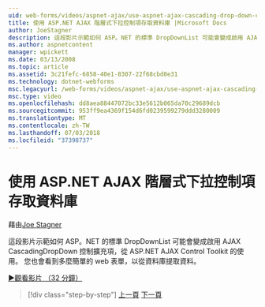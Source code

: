```yaml
---
uid: web-forms/videos/aspnet-ajax/use-aspnet-ajax-cascading-drop-down-control-to-access-a-database
title: 使用 ASP.NET AJAX 階層式下拉控制項存取資料庫 |Microsoft Docs
author: JoeStagner
description: 這段影片示範如何 ASP。NET 的標準 DropDownList 可能會變成啟用 AJAX 使用 CascadingDropDown 控制擴充項，從 ASP.NET AJAX 控制...
ms.author: aspnetcontent
manager: wpickett
ms.date: 03/13/2008
ms.topic: article
ms.assetid: 3c21fefc-6858-40e1-8307-22f68cbd0e31
ms.technology: dotnet-webforms
msc.legacyurl: /web-forms/videos/aspnet-ajax/use-aspnet-ajax-cascading-drop-down-control-to-access-a-database
msc.type: video
ms.openlocfilehash: dd8aea88447072bc33e5612b065da70c29689dcb
ms.sourcegitcommit: 953ff9ea4369f154d6fd0239599279ddd3280009
ms.translationtype: MT
ms.contentlocale: zh-TW
ms.lasthandoff: 07/03/2018
ms.locfileid: "37398737"
---
```

<a name="use-aspnet-ajax-cascading-drop-down-control-to-access-a-database"></a>使用 ASP.NET AJAX 階層式下拉控制項存取資料庫
====================
藉由[Joe Stagner](https://github.com/JoeStagner)

這段影片示範如何 ASP。NET 的標準 DropDownList 可能會變成啟用 AJAX CascadingDropDown 控制擴充項，從 ASP.NET AJAX Control Toolkit 的使用。 您也會看到多麼簡單的 web 表單，以從資料庫提取資料。

[&#9654;觀看影片 （32 分鐘）](https://channel9.msdn.com/Blogs/ASP-NET-Site-Videos/use-aspnet-ajax-cascading-drop-down-control-to-access-a-database)

> [!div class="step-by-step"]
> [上一頁](two-simple-techniques-for-triggering-updates-to-update-panels.md)
> [下一頁](implement-infinite-data-patterns-in-ajax.md)
